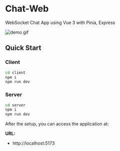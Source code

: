 # Chat-Web

WebSocket Chat App using Vue 3 with Pinia, Express

![demo gif](https://i.imgur.com/F5wc0Od.gif)


## Quick Start

### Client

```bash
cd client
npm i
npm run dev
```
### Server

```bash
cd server
npm i
npm run dev
```

After the setup, you can access the application at:

**URL:**
- http://localhost:5173

